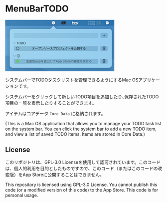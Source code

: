 #  MenuBarTODO

<img width="350" alt="image" src="/demoImage.png">

システムバーでTODOタスクリストを管理できるようにするMac OSアプリケーションです。

システムバーをクリックして新しいTODO項目を追加したり､保存されたTODO項目の一覧を表示したりすることができます。

アイテムはコアデータ `Core Data` に格納されます。

(This is a Mac OS application that allows you to manage your TODO task list on the system bar. You can click the system bar to add a new TODO item, and view a list of saved TODO items. Items are stored in Core Data.)

## License

このリポジトリは、GPL-3.0 Licenseを使用して認可されています。このコードは、個人的利用を目的としたものですので、このコード（またはこのコードの改変版）をApp Storeに公開することはできません。

This repository is licensed using GPL-3.0 License. You cannot publish this code (or a modified version of this code) to the App Store. This code is for personal usage.
